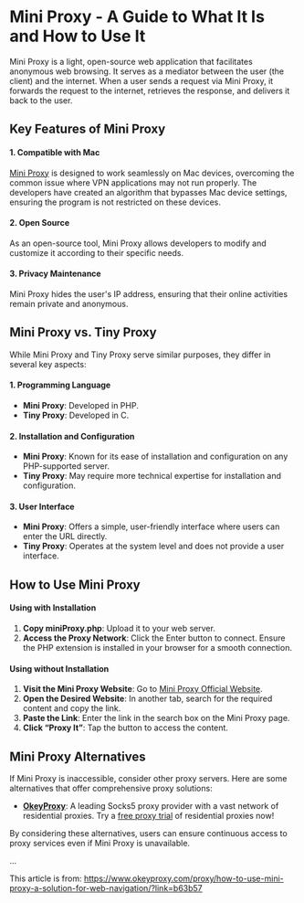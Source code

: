 # Mini Proxy - A Guide to What It Is and How to Use It
Mini Proxy is a light, open-source web application that facilitates anonymous web browsing. It serves as a mediator between the user (the client) and the internet. When a user sends a request via Mini Proxy, it forwards the request to the internet, retrieves the response, and delivers it back to the user.

## Key Features of Mini Proxy

#### 1. Compatible with Mac
[Mini Proxy](https://www.okeyproxy.com/proxy/how-to-use-mini-proxy-a-solution-for-web-navigation/?link=b63b57) is designed to work seamlessly on Mac devices, overcoming the common issue where VPN applications may not run properly. The developers have created an algorithm that bypasses Mac device settings, ensuring the program is not restricted on these devices.

#### 2. Open Source
As an open-source tool, Mini Proxy allows developers to modify and customize it according to their specific needs.

#### 3. Privacy Maintenance
Mini Proxy hides the user's IP address, ensuring that their online activities remain private and anonymous.

## Mini Proxy vs. Tiny Proxy

While Mini Proxy and Tiny Proxy serve similar purposes, they differ in several key aspects:

#### 1. Programming Language
- **Mini Proxy**: Developed in PHP.
- **Tiny Proxy**: Developed in C.

#### 2. Installation and Configuration
- **Mini Proxy**: Known for its ease of installation and configuration on any PHP-supported server.
- **Tiny Proxy**: May require more technical expertise for installation and configuration.

#### 3. User Interface
- **Mini Proxy**: Offers a simple, user-friendly interface where users can enter the URL directly.
- **Tiny Proxy**: Operates at the system level and does not provide a user interface.

## How to Use Mini Proxy

#### Using with Installation
1. **Copy miniProxy.php**: Upload it to your web server.
2. **Access the Proxy Network**: Click the Enter button to connect. Ensure the PHP extension is installed in your browser for a smooth connection.

#### Using without Installation
1. **Visit the Mini Proxy Website**: Go to [Mini Proxy Official Website](https://www.4digitalsignage.com/content/showtimes/beltway/miniProxy.php).
2. **Open the Desired Website**: In another tab, search for the required content and copy the link.
3. **Paste the Link**: Enter the link in the search box on the Mini Proxy page.
4. **Click “Proxy It”**: Tap the button to access the content.

## Mini Proxy Alternatives

If Mini Proxy is inaccessible, consider other proxy servers. Here are some alternatives that offer comprehensive proxy solutions:

- **[OkeyProxy](https://www.okeyproxy.com/en?link=b63b57)**: A leading Socks5 proxy provider with a vast network of residential proxies. Try a [free proxy trial](https://www.okeyproxy.com/proxy/?link=b63b57) of residential proxies now!

By considering these alternatives, users can ensure continuous access to proxy services even if Mini Proxy is unavailable.

...

This article is from: https://www.okeyproxy.com/proxy/how-to-use-mini-proxy-a-solution-for-web-navigation/?link=b63b57
